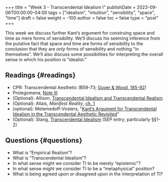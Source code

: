 +++
title = "Week 3 - Transcendental Idealism I"
publishDate = 2023-09-06T00:00:00-04:00
tags = ["idealism", "intuition", "sensibility", "space", "time"]
draft = false
weight = -100
author = false
toc = false
type = "post"
+++

This week we discuss further Kant&rsquo;s argument for construing space and time as mere forms of sensibility. We&rsquo;ll discuss his seeming inference from the putative fact that space and time are forms of sensibility to the conclusion that they are _only_ forms of sensibility and nothing &ldquo;in themselves&rdquo;. We&rsquo;ll also discuss some possibilities for interpreting the overall sense in which his position is &ldquo;idealist.&rdquo;


## Readings {#readings}

-   CPR: Transcendental Aesthetic (B59-73; [Guyer &amp; Wood, 185-92](https://www.dropbox.com/s/62c67l858hwrmeg/kant1998b_the_transcendental_aesthetic_%2528b-edition%2529.pdf?dl=0))
-   Prolegomena, [Note III](/materials/readings/kant-prolegomena-note-III.pdf)
-   (Optional): Allison, [Transcendental Idealism and Transcendental Realism](/materials/readings/allison-ch2.pdf)
-   (Optional): Allais, _Manifest Reality_, [ch. 1](/materials/readings/allais-manifest-idealism-ch1.pdf)
-   (optional): Melemedoff-Vosters, &ldquo;[Kant’s Argument for Transcendental Idealism in the Transcendental Aesthetic Revisited](https://phil880.colinmclear.net/materials/readings/melamedoff-ground.pdf)&rdquo;
-   (Optional): Stang, [Transcendental Idealism](https://plato.stanford.edu/entries/kant-transcendental-idealism/) (SEP entry; particularly §§1-2)


## Questions {#questions}

-   What is &ldquo;Empirical Realism&rdquo;?
-   What is &ldquo;Transcendental Idealism&rdquo;?
-   In what sense might we consider TI to be merely &ldquo;epistemic&rdquo;?
-   In what sense might we consider TI to be a &ldquo;metaphysical&rdquo; position?
-   What is being agreed upon or disagreed upon in the interpretation of TI?
